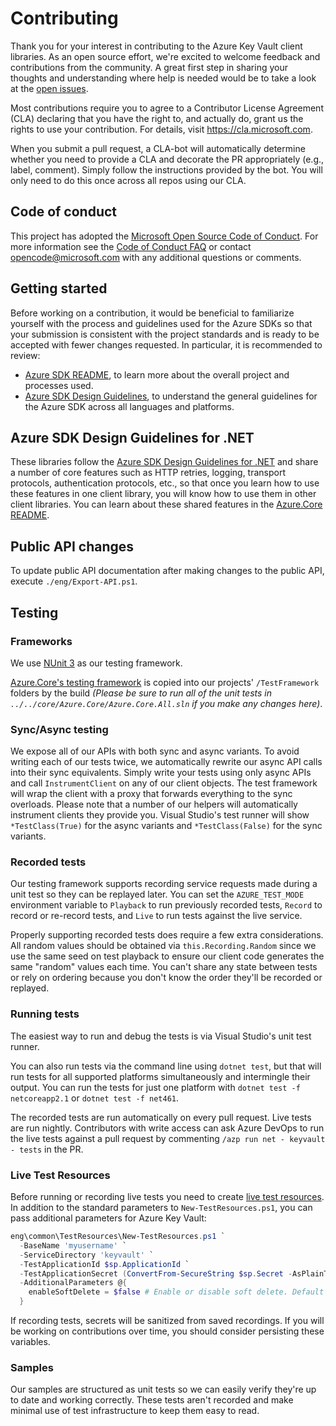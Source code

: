 # Contributing

Thank you for your interest in contributing to the Azure Key Vault client libraries. As an open source effort, we're excited to welcome feedback and contributions from the community. A great first step in sharing your thoughts and understanding where help is needed would be to take a look at the [open issues][open_issues].

Most contributions require you to agree to a Contributor License Agreement (CLA) declaring that you have the right to, and actually do, grant us the rights to use your contribution. For details, visit <https://cla.microsoft.com>.

When you submit a pull request, a CLA-bot will automatically determine whether you need to provide a CLA and decorate the PR appropriately (e.g., label, comment). Simply follow the instructions provided by the bot. You will only need to do this once across all repos using our CLA.

## Code of conduct

This project has adopted the [Microsoft Open Source Code of Conduct][code_of_conduct]. For more information see the [Code of Conduct FAQ][code_of_conduct_faq] or contact [opencode@microsoft.com](mailto:opencode@microsoft.com) with any additional questions or comments.

## Getting started

Before working on a contribution, it would be beneficial to familiarize yourself with the process and guidelines used for the Azure SDKs so that your submission is consistent with the project standards and is ready to be accepted with fewer changes requested. In particular, it is recommended to review:

- [Azure SDK README][sdk_readme], to learn more about the overall project and processes used.
- [Azure SDK Design Guidelines][sdk_design_guidelines], to understand the general guidelines for the Azure SDK across all languages and platforms.

## Azure SDK Design Guidelines for .NET

These libraries follow the [Azure SDK Design Guidelines for .NET][sdk_design_guidelines_dotnet] and share a number of core features such as HTTP retries, logging, transport protocols, authentication protocols, etc., so that once you learn how to use these features in one client library, you will know how to use them in other client libraries. You can learn about these shared features in the [Azure.Core README][sdk_dotnet_code_readme].

## Public API changes

To update public API documentation after making changes to the public API, execute `./eng/Export-API.ps1`.

## Testing

### Frameworks

We use [NUnit 3][nunit] as our testing framework.

[Azure.Core's testing framework][core_tests] is copied into our projects' `/TestFramework` folders by the build _(Please be sure to run all of the unit tests in `../../core/Azure.Core/Azure.Core.All.sln` if you make any changes here)_.

### Sync/Async testing

We expose all of our APIs with both sync and async variants. To avoid writing each of our tests twice, we automatically rewrite our async API calls into their sync equivalents. Simply write your tests using only async APIs and call `InstrumentClient` on any of our client objects. The test framework will wrap the client with a proxy that forwards everything to the sync overloads. Please note that a number of our helpers will automatically instrument clients they provide you. Visual Studio's test runner will show `*TestClass(True)` for the async variants and `*TestClass(False)` for the sync variants.

### Recorded tests

Our testing framework supports recording service requests made during a unit test so they can be replayed later. You can set the `AZURE_TEST_MODE` environment variable to `Playback` to run previously recorded tests, `Record` to record or re-record tests, and `Live` to run tests against the live service.

Properly supporting recorded tests does require a few extra considerations. All random values should be obtained via `this.Recording.Random` since we use the same seed on test playback to ensure our client code generates the same "random" values each time. You can't share any state between tests or rely on ordering because you don't know the order they'll be recorded or replayed.

### Running tests

The easiest way to run and debug the tests is via Visual Studio's unit test runner.

You can also run tests via the command line using `dotnet test`, but that will run tests for all supported platforms simultaneously and intermingle their output. You can run the tests for just one platform with `dotnet test -f netcoreapp2.1` or `dotnet test -f net461`.

The recorded tests are run automatically on every pull request. Live tests are run nightly. Contributors with write access can ask Azure DevOps to run the live tests against a pull request by commenting `/azp run net - keyvault - tests` in the PR.

### Live Test Resources

Before running or recording live tests you need to create [live test resources][live_tests]. In addition to the standard parameters to `New-TestResources.ps1`, you can pass additional parameters for Azure Key Vault:

```powershell
eng\common\TestResources\New-TestResources.ps1 `
  -BaseName 'myusername' `
  -ServiceDirectory 'keyvault' `
  -TestApplicationId $sp.ApplicationId `
  -TestApplicationSecret (ConvertFrom-SecureString $sp.Secret -AsPlainText) `
  -AdditionalParameters @{
    enableSoftDelete = $false # Enable or disable soft delete. Default is $true (enabled).
  }
```

If recording tests, secrets will be sanitized from saved recordings. If you will be working on contributions over time, you should consider persisting these variables.

### Samples

Our samples are structured as unit tests so we can easily verify they're up to date and working correctly. These tests aren't recorded and make minimal use of test infrastructure to keep them easy to read.

[code_of_conduct_faq]: https://opensource.microsoft.com/codeofconduct/faq/
[code_of_conduct]: https://opensource.microsoft.com/codeofconduct/
[core_tests]: https://github.com/Azure/azure-sdk-for-net/blob/master/sdk/core/Azure.Core/tests/TestFramework
[live_tests]: https://github.com/Azure/azure-sdk-for-net/blob/master/eng/common/TestResources/README.md
[nunit]: https://github.com/nunit/docs/wiki
[open_issues]: https://github.com/Azure/azure-sdk-for-net/issues?utf8=%E2%9C%93&q=is%3Aopen+is%3Aissue+label%3AClient+label%3AKeyVault
[sdk_design_guidelines_dotnet]: https://azure.github.io/azure-sdk/dotnet_introduction.html
[sdk_design_guidelines]: https://azure.github.io/azure-sdk/general_introduction.html
[sdk_readme]: https://github.com/Azure/azure-sdk
[sdk_dotnet_code_readme]: https://github.com/Azure/azure-sdk-for-net/blob/master/sdk/core/Azure.Core/README.md
